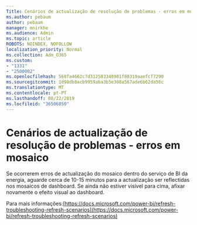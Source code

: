 ```yaml
---
Title: Cenários de actualização de resolução de problemas - erros em mosaico
ms.author: pebaum
author: pebaum
manager: mnirkhe
ms.audience: Admin
ms.topic: article
ROBOTS: NOINDEX, NOFOLLOW
localization_priority: Normal
ms.collection: Adm_O365
ms.custom:
- "1331"
- "2500002"
ms.openlocfilehash: 568fa4662c7d312583348981f80319aaefcf7290
ms.sourcegitcommit: 1d98db8acb9959aba3b5e308a567ade6b62da56c
ms.translationtype: MT
ms.contentlocale: pt-PT
ms.lasthandoff: 08/22/2019
ms.locfileid: "36506850"
---
```

# <a name="troubleshooting-refresh-scenarios---tile-errors"></a>Cenários de actualização de resolução de problemas - erros em mosaico

Se ocorrerem erros de actualização do mosaico dentro do serviço de BI da energia, aguarde cerca de 10-15 minutos para a actualização ser reflectidas nos mosaicos de dashboard. Se ainda não estiver visível para cima, afixar novamente o efeito visual ao dashboard.

Para mais informações:[https://docs.microsoft.com/power-bi/refresh-troubleshooting-refresh-scenarios](https://docs.microsoft.com/power-bi/refresh-troubleshooting-refresh-scenarios)
